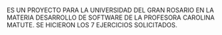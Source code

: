 ES UN PROYECTO PARA LA UNIVERSIDAD DEL GRAN ROSARIO EN LA MATERIA DESARROLLO DE SOFTWARE DE LA PROFESORA CAROLINA MATUTE. SE HICIERON LOS 7 EJERCICIOS SOLICITADOS.
